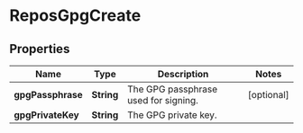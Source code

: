 
# ReposGpgCreate

## Properties
Name | Type | Description | Notes
------------ | ------------- | ------------- | -------------
**gpgPassphrase** | **String** | The GPG passphrase used for signing. |  [optional]
**gpgPrivateKey** | **String** | The GPG private key. | 



